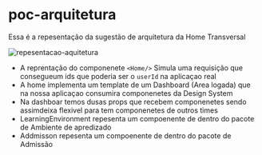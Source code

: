 # poc-arquitetura

Essa é a repesentação da sugestão de arquitetura da Home Transversal

![repesentacao-aquitetura](https://user-images.githubusercontent.com/16557802/157525387-7cbf3eb6-5190-47fd-9cce-4ff6ed49f94c.png)


- A reprentação do componenete `<Home/>` Simula uma requisição que consegueum ids que poderia ser o `userId` na aplicaçao real
- A home implementa um template de um Dashboard (Area logada) que na nossa aplicaçao consumira componenetes da Design System
- Na dashboar temos dusas props que recebem componenetes sendo assimdeixa flexivel para tem componenetes de outros times 
- LearningEnvironment repesenta um compoenente de dentro do pacote de Ambiente de apredizado
- Addmisson repesenta um compoenente de dentro do pacote de Admissão
